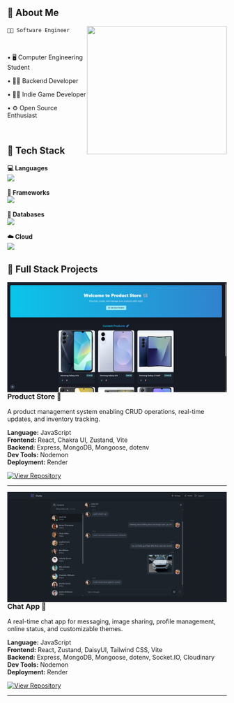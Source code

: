 ## 🙋 About Me
<img align="right" img src="https://user-images.githubusercontent.com/43209743/127231797-ef1eb850-e737-4b45-9030-1559aacf4d3f.png" width="321" height="294">
<code>👨‍💻 Software Engineer </code>
<p>‎ </p>
<p> • 🖥️ Computer Engineering Student</p>
<p> • 👨‍💻 Backend Developer</p>
<p> • 👨‍💻 Indie Game Developer</p>
<p> • ⚙️ Open Source Enthusiast</p>
<p>‎ </p>

## 🧰 Tech Stack

<p align="left">
  <b>💻 Languages</b><br>
  <img src="https://skillicons.dev/icons?i=py,cs,ts,java" />
</p>

<p align="left">
  <b>🔧 Frameworks</b><br>
  <img src="https://skillicons.dev/icons?i=react,dotnet,nestjs,spring" />
</p>

<p align="left">
  <b>🔧 Databases</b><br>
  <img src="https://skillicons.dev/icons?i=mongodb,postgres" />
</p>

<p align="left">
  <b>☁️ Cloud</b><br>
  <img src="https://skillicons.dev/icons?i=azure,aws" />
</p>

## 🧰 Full Stack Projects

<a href="https://github.com/estacioramalho/product-store">
  <img align="right" src="https://github.com/estacioramalho/product-store/raw/main/screenshots/HomePageDark.png" width="520" alt="Product Store Screenshot">
</a>

### Product Store 🛒
<p>A product management system enabling CRUD operations, real-time updates, and inventory tracking.</p>
<p>
  <strong>Language:</strong> JavaScript<br/>
  <strong>Frontend:</strong> React, Chakra UI, Zustand, Vite<br/>
  <strong>Backend:</strong> Express, MongoDB, Mongoose, dotenv<br/>
  <strong>Dev Tools:</strong> Nodemon<br/>
  <strong>Deployment:</strong> Render
</p>

[![View Repository](https://img.shields.io/badge/GitHub-View_Repository-181717?logo=github)](https://github.com/estacioramalho/product-store)

---

<a href="https://github.com/estacioramalho/chat-app">
  <img align="right" src="https://github.com/estacioramalho/chat-app/raw/main/screenshots/Chat.png" width="520" alt="Chat App Screenshot">
</a>

### Chat App 💬
<p>A real-time chat app for messaging, image sharing, profile management, online status, and customizable themes.</p>
<p>
  <strong>Language:</strong> JavaScript<br/>
  <strong>Frontend:</strong> React, Zustand, DaisyUI, Tailwind CSS, Vite<br/>
  <strong>Backend:</strong> Express, MongoDB, Mongoose, dotenv, Socket.IO, Cloudinary<br/>
  <strong>Dev Tools:</strong> Nodemon<br/>
  <strong>Deployment:</strong> Render
</p>

[![View Repository](https://img.shields.io/badge/GitHub-View_Repository-181717?logo=github)](https://github.com/estacioramalho/chat-app)

---
